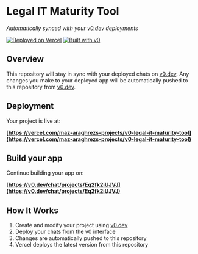 # Legal IT Maturity Tool

*Automatically synced with your [v0.dev](https://v0.dev) deployments*

[![Deployed on Vercel](https://img.shields.io/badge/Deployed%20on-Vercel-black?style=for-the-badge&logo=vercel)](https://vercel.com/maz-araghrezs-projects/v0-legal-it-maturity-tool)
[![Built with v0](https://img.shields.io/badge/Built%20with-v0.dev-black?style=for-the-badge)](https://v0.dev/chat/projects/Eq2fk2iUJVJ)

## Overview

This repository will stay in sync with your deployed chats on [v0.dev](https://v0.dev).
Any changes you make to your deployed app will be automatically pushed to this repository from [v0.dev](https://v0.dev).

## Deployment

Your project is live at:

**[https://vercel.com/maz-araghrezs-projects/v0-legal-it-maturity-tool](https://vercel.com/maz-araghrezs-projects/v0-legal-it-maturity-tool)**

## Build your app

Continue building your app on:

**[https://v0.dev/chat/projects/Eq2fk2iUJVJ](https://v0.dev/chat/projects/Eq2fk2iUJVJ)**

## How It Works

1. Create and modify your project using [v0.dev](https://v0.dev)
2. Deploy your chats from the v0 interface
3. Changes are automatically pushed to this repository
4. Vercel deploys the latest version from this repository